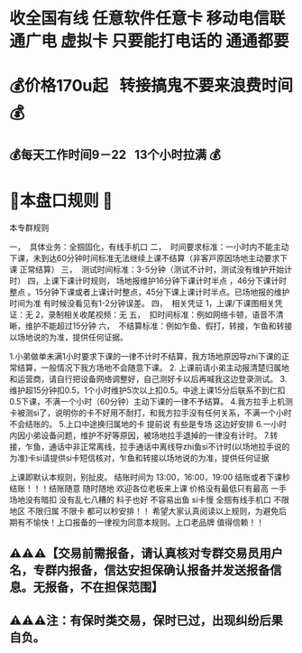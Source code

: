# 收全国有线 任意软件任意卡 移动电信联通广电 虚拟卡 只要能打电话的 通通都要

# 💰价格170u起   转接搞鬼不要来浪费时间💰

## 💰每天工作时间9－22   13个小时拉满 💰



# 🤝本盘口规则 📖
本专群规则

一，  具体业务：全掴固化，有线手机口
二，  时间要求标准：一小时内不能主动下课，未到达60分钟时间标准无法继续上课不结算（非客戸原因场地主动要求下课 正常结算）
三，  测试时间标准：3-5分钟（测试不计时，测试没有维护开始计时）
四，上课下课计时规则， 场地报维护16分钟下课计时半点 ，46分下课计时整点 。15分钟下课或者上课计时整点，45分下课上课计时半点。已场地报的维护时间为准 有时候没看见有1-2分钟误差。
四，  相关凭证
1，上课/下课图相关凭证：无
2，录制相关收尾视频：无
五，  扣时间标准：例如网络卡顿，语音不清晰，维护不能超过15分钟
六，  不结算标准：例如乍鱼、假打，转接，乍鱼和转接以场地说的为准，提供任何证据。

1.小弟做单未满1小时要求下课的一律不计时不结算，我方场地原因导zhi下课的正常结算，一般情况下我方场地不会随意下课。
2. 上课前请小弟主动报清楚归属地和运营商，请自行把设备网络调整好，自己测好卡以后再喊我这边登录测试。
3.维护超15分钟扣0.5，1个小时维护5次以上扣0.5。中途上课15分后联系不到仁扣0.5下课，不满一个小时（60分钟）主动下课的一律不予结算。
4.我方拉手上机测卡被测si了，说明你的卡不好用不耐打，和我方拉手没有任何关系，不满一个小时不会结账的。
5.上口中途换归属地的卡 提前说 有些是专场 这边好安排
6.一小时内因小弟设备问题，维护不好等原因，被场地拉手退掉的一律没有计时。
7.转接，乍鱼，通话中非正常离线，拉手通话中离线导zhi鱼si不计时(以场地拉手说的为准)卡si请提供si卡短信核对，乍鱼和转接以场地说的为准，提供任何证据

上课即默认本规则，别扯皮。
结账时间为 13:00，16:00，19:00 结账或者下课秒结账！！！结账随意 随时随地
欢迎各位老板来上课 价格没有最低只有最高 一手场地没有暗扣 没有乱七八糟的 料子也好 不容易出鱼 si卡慢 
全掴有线手机口 不限地区 不限归属 不限卡 都可以秒安排！！
希望大家认真阅读以上规则，为避免后期有不愉快！上口报备的一律视为同意本规则。上口老品牌 值得信赖！！

## ⚠️⚠️⚠️【交易前需报备，请认真核对专群交易员用户名，专群内报备，信达安担保确认报备并发送报备信息。无报备，不在担保范围】

## ⚠️⚠️⚠️注：有保时类交易，保时已过，出现纠纷后果自负。
